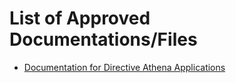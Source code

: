 # List of Approved Documentations/Files

- [Documentation for Directive Athena Applications](https://github.com/DirectiveAthena/Documentation#documentation-for-directive-athena-applications)
